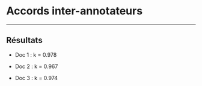 # Accords inter-annotateurs
---------

## Résultats

* Doc 1 : k = 0.978

* Doc 2 : k = 0.967

* Doc 3 : k = 0.974

